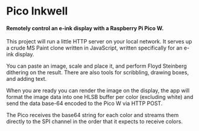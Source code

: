 # Pico Inkwell

#### Remotely control an e-ink display with a Raspberry Pi Pico W.

This project will run a little HTTP server on your local network.
It serves up a crude MS Paint clone written in JavaScript, written specifically
for an e-ink display.

You can paste an image, scale and place it, and perform Floyd Steinberg
dithering on the result. There are also tools for scribbling, drawing boxes,
and adding text.

When you are ready you can render the image on the display, the app will
format the image data into one HLSB buffer per color (excluding white)
and send the data base-64 encoded to the Pico W via HTTP POST.

The Pico receives the base64 string for each color and streams them
directly to the SPI channel in the order that it expects to receive colors.

